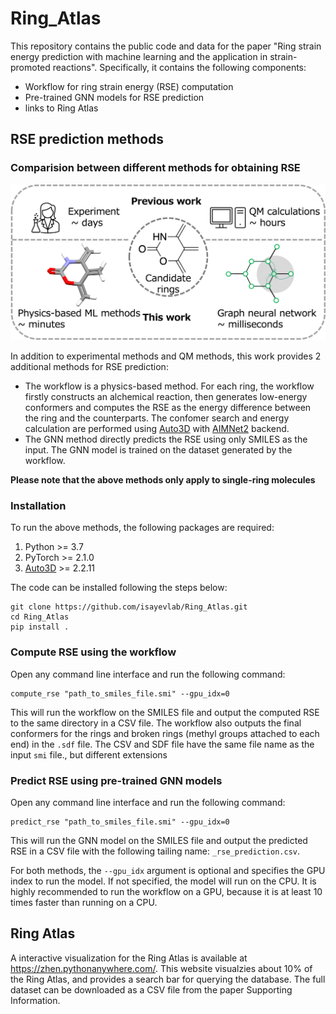 # Ring_Atlas

This repository contains the public code and data for the paper "Ring strain energy prediction with machine learning and the application in strain-promoted reactions". Specifically, it contains the following components:
- Workflow for ring strain energy (RSE) computation
- Pre-trained GNN models for RSE prediction
- links to Ring Atlas


## RSE prediction methods
### Comparision between different methods for obtaining RSE
![Comparision between different works](./figures/intro-part2-2.png)

In addition to experimental methods and QM methods, this work provides 2 additional methods for RSE prediction: 
- The workflow is a physics-based method. For each ring, the workflow firstly constructs an alchemical reaction, then generates low-energy conformers and computes the RSE as the energy difference between the ring and the counterparts. The confomer search and energy calculation are performed using [Auto3D](https://github.com/isayevlab/Auto3D_pkg) with [AIMNet2](https://github.com/isayevlab/AIMNet2) backend.
- The GNN method directly predicts the RSE using only SMILES as the input. The GNN model is trained on the dataset generated by the workflow.

**Please note that the above methods only apply to single-ring molecules**

### Installation
To run the above methods, the following packages are required:

1. Python >= 3.7
2. PyTorch >= 2.1.0
3. [Auto3D](https://pypi.org/project/Auto3D/) >= 2.2.11

The code can be installed following the steps below:
```
git clone https://github.com/isayevlab/Ring_Atlas.git
cd Ring_Atlas
pip install .
```

### Compute RSE using the workflow
Open any command line interface and run the following command:
```
compute_rse "path_to_smiles_file.smi" --gpu_idx=0
```
This will run the workflow on the SMILES file and output the computed RSE to the same directory in a CSV file. 
The workflow also outputs the final conformers for the rings and broken rings (methyl groups attached to each end) in the `.sdf` file. The CSV and SDF file have the same file name as the input `smi` file., but different extensions 

### Predict RSE using pre-trained GNN models
Open any command line interface and run the following command:
```
predict_rse "path_to_smiles_file.smi" --gpu_idx=0
```
This will run the GNN model on the SMILES file and output the predicted RSE in a CSV file with the following tailing name: `_rse_prediction.csv`. 

For both methods, the `--gpu_idx` argument is optional and specifies the GPU index to run the model. If not specified, the model will run on the CPU. It is highly recommended to run the workflow on a GPU, because it is at least 10 times faster than running on a CPU.

## Ring Atlas

A interactive visualization for the Ring Atlas is available at https://zhen.pythonanywhere.com/. This website visualzies about 10% of the Ring Atlas, and provides a search bar for querying the database. The full dataset can be downloaded as a CSV file from the paper Supporting Information.
